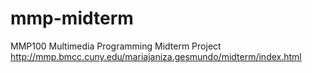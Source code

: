 # mmp-midterm
MMP100 Multimedia Programming 
Midterm Project
http://mmp.bmcc.cuny.edu/mariajaniza.gesmundo/midterm/index.html
